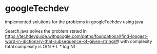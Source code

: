 # googleTechdev
implemented solutions for the problems in googleTechdev using java

Search.java solves the problem stated in  https://techdevguide.withgoogle.com/paths/foundational/find-longest-word-in-dictionary-that-subsequence-of-given-string/#!
with complexity  total complexity is O(N + L * log N)